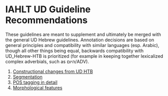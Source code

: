 # IAHLT UD Guideline Recommendations
These guidelines are meant to supplement and ultimately be merged with the general UD Hebrew guidelines. Annotation decisions are based on general principles and compatibility with similar languages (esp. Arabic), though all other things being equal, backwards compatibility with UD_Hebrew-HTB is prioritized (for example in keeping together lexicalized complex adverbials, such as היום/ADV).

1. [Constructional changes from UD HTB](/Constructional%20changes%20from%20UD%20HTB.md)
2. [Segmentation](/Segmentation.md) 
3. [POS tagging in detail](/Pos%20tagging%20in%20detail.md)
4. [Morphological features](/Morphological%20features.md)

